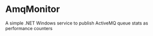 AmqMonitor
==========

A simple .NET Windows service to publish ActiveMQ queue stats as performance counters
